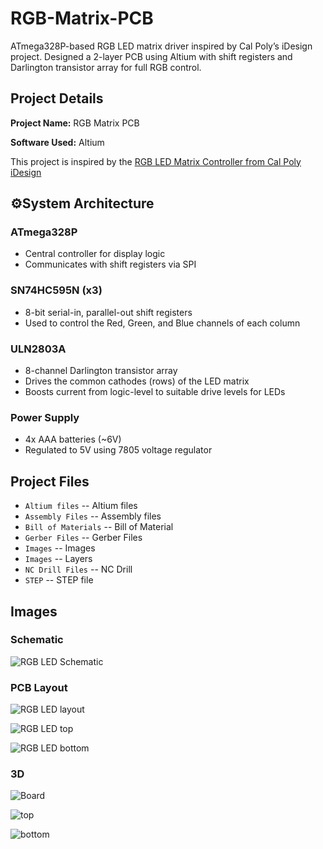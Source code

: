 # RGB-Matrix-PCB
ATmega328P-based RGB LED matrix driver inspired by Cal Poly’s iDesign project. Designed a 2-layer PCB using Altium with shift registers and Darlington transistor array for full RGB control.

## Project Details

**Project Name:** RGB Matrix PCB

**Software Used:** Altium

This project is inspired by the [RGB LED Matrix Controller from Cal Poly iDesign](https://idesign.calpoly.edu/student-projects/rgb-led-matrix-controller)

## ⚙System Architecture

### ATmega328P
- Central controller for display logic  
- Communicates with shift registers via SPI  

### SN74HC595N (x3)
- 8-bit serial-in, parallel-out shift registers  
- Used to control the Red, Green, and Blue channels of each column  


### ULN2803A
- 8-channel Darlington transistor array  
- Drives the common cathodes (rows) of the LED matrix  
- Boosts current from logic-level to suitable drive levels for LEDs  

### Power Supply
- 4x AAA batteries (~6V)  
- Regulated to 5V using 7805 voltage regulator

## Project Files
- `Altium files` -- Altium files
- `Assembly Files` -- Assembly files
- `Bill of Materials` -- Bill of Material
- `Gerber Files` -- Gerber Files
- `Images` -- Images
- `Images` -- Layers
- `NC Drill Files` -- NC Drill
- `STEP` -- STEP file
  

## Images

### Schematic
![RGB LED Schematic](https://github.com/user-attachments/assets/0740f46d-9db9-4f8e-9619-4a2f0f678648)

### PCB Layout
![RGB LED layout](https://github.com/user-attachments/assets/2c7009ba-868a-4963-a3ea-62bf7984103e)

![RGB LED top](https://github.com/user-attachments/assets/327258ca-8b2e-4dd2-b579-2781df0beecb)

![RGB LED bottom](https://github.com/user-attachments/assets/4e162e02-d425-40e6-b2dd-aa97b97c3894)

### 3D
![Board](https://github.com/user-attachments/assets/747abe26-e6c6-4825-b3b6-8a10b78c6ffa)

![top](https://github.com/user-attachments/assets/c6aefc5e-977a-442b-b4c6-0f63d9d4744f)

![bottom](https://github.com/user-attachments/assets/316b67ef-e19b-4007-8380-cf086b0c3231)


